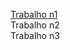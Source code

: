 [Trabalho n1](https://github.com/GePajarinen/C-Language-practices/blob/master/Trabalho%20n1/README.md)   
Trabalho n2   
Trabalho n3   
